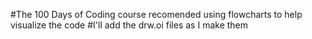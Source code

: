 #The 100 Days of Coding course recomended using flowcharts to help visualize the code
#I'll add the drw.oi files as I make them
